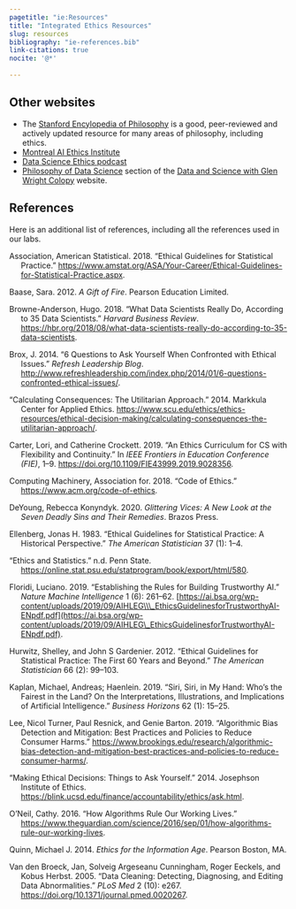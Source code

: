 ```yaml
---
pagetitle: "ie:Resources"
title: "Integrated Ethics Resources"
slug: resources
bibliography: "ie-references.bib"
link-citations: true
nocite: '@*'
  
---
```


<div class="resources banner-spacer">

</div>

## Other websites

-   The [Stanford Encylopedia of Philosophy](https://plato.stanford.edu/) is a good,
    peer-reviewed and actively updated resource for many areas of philosophy, including
    ethics.
-   [Montreal AI Ethics Institute](https://montrealethics.ai/)
-   [Data Science Ethics podcast](https://datascienceethics.com/category/podcast/)
-   [Philosophy of Data Science](https://www.podofasclepius.com/philosophy-of-data-science) section of the [Data and Science with Glen Wright Colopy](https://www.podofasclepius.com/) website.

## References

Here is an additional list of references, including all the references used in our
labs.

<div id="refs" class="references csl-bib-body hanging-indent">

<div id="ref-ASA:Ethics" class="csl-entry">

Association, American Statistical. 2018. “Ethical Guidelines for Statistical Practice.” <https://www.amstat.org/ASA/Your-Career/Ethical-Guidelines-for-Statistical-Practice.aspx>.

</div>

<div id="ref-Baase:2012" class="csl-entry">

Baase, Sara. 2012. *A Gift of Fire*. Pearson Education Limited.

</div>

<div id="ref-Browne-Anderson:2018" class="csl-entry">

Browne-Anderson, Hugo. 2018. “What Data Scientists Really Do, According to 35 Data Scientists.” *Harvard Business Review*. <https://hbr.org/2018/08/what-data-scientists-really-do-according-to-35-data-scientists>.

</div>

<div id="ref-Brox:2014" class="csl-entry">

Brox, J. 2014. “6 Questions to Ask Yourself When Confronted with Ethical Issues.” *Refresh Leadership Blog*. <http://www.refreshleadership.com/index.php/2014/01/6-questions-confronted-ethical-issues/>.

</div>

<div id="ref-Calculating-Consequences:2014" class="csl-entry">

“Calculating Consequences: The Utilitarian Approach.” 2014. Markkula Center for Applied Ethics. <https://www.scu.edu/ethics/ethics-resources/ethical-decision-making/calculating-consequences-the-utilitarian-approach/>.

</div>

<div id="ref-Carter:2019" class="csl-entry">

Carter, Lori, and Catherine Crockett. 2019. “An Ethics Curriculum for CS with Flexibility and Continuity.” In *IEEE Frontiers in Education Conference (FIE)*, 1–9. <https://doi.org/10.1109/FIE43999.2019.9028356>.

</div>

<div id="ref-ACM:Ethics" class="csl-entry">

Computing Machinery, Association for. 2018. “Code of Ethics.” <https://www.acm.org/code-of-ethics>.

</div>

<div id="ref-DeYoung:2020" class="csl-entry">

DeYoung, Rebecca Konyndyk. 2020. *Glittering Vices: A New Look at the Seven Deadly Sins and Their Remedies*. Brazos Press.

</div>

<div id="ref-Ellenberg:1983" class="csl-entry">

Ellenberg, Jonas H. 1983. “Ethical Guidelines for Statistical Practice: A Historical Perspective.” *The American Statistician* 37 (1): 1–4.

</div>

<div id="ref-Penn-State-Ethics-Statistics" class="csl-entry">

“Ethics and Statistics.” n.d. Penn State. <https://online.stat.psu.edu/statprogram/book/export/html/580>.

</div>

<div id="ref-Floridi:2019" class="csl-entry">

Floridi, Luciano. 2019. “Establishing the Rules for Building Trustworthy AI.” *Nature Machine Intelligence* 1 (6): 261–62. [https://ai.bsa.org/wp-content/uploads/2019/09/AIHLEG\\\_EthicsGuidelinesforTrustworthyAI-ENpdf.pdf](https://ai.bsa.org/wp-content/uploads/2019/09/AIHLEG\_EthicsGuidelinesforTrustworthyAI-ENpdf.pdf).

</div>

<div id="ref-Hurwitz:2012" class="csl-entry">

Hurwitz, Shelley, and John S Gardenier. 2012. “Ethical Guidelines for Statistical Practice: The First 60 Years and Beyond.” *The American Statistician* 66 (2): 99–103.

</div>

<div id="ref-Kaplan:2019" class="csl-entry">

Kaplan, Michael, Andreas; Haenlein. 2019. “Siri, Siri, in My Hand: Who’s the Fairest in the Land? On the Interpretations, Illustrations, and Implications of Artificial Intelligence.” *Business Horizons* 62 (1): 15–25.

</div>

<div id="ref-Lee:2019" class="csl-entry">

Lee, Nicol Turner, Paul Resnick, and Genie Barton. 2019. “Algorithmic Bias Detection and Mitigation: Best Practices and Policies to Reduce Consumer Harms.” <https://www.brookings.edu/research/algorithmic-bias-detection-and-mitigation-best-practices-and-policies-to-reduce-consumer-harms/>.

</div>

<div id="ref-MakingEthicalDecisions:online" class="csl-entry">

“Making Ethical Decisions: Things to Ask Yourself.” 2014. Josephson Institute of Ethics. <https://blink.ucsd.edu/finance/accountability/ethics/ask.html>.

</div>

<div id="ref-ONeil:2016" class="csl-entry">

O’Neil, Cathy. 2016. “How Algorithms Rule Our Working Lives.” <https://www.theguardian.com/science/2016/sep/01/how-algorithms-rule-our-working-lives>.

</div>

<div id="ref-Quinn:2014" class="csl-entry">

Quinn, Michael J. 2014. *Ethics for the Information Age*. Pearson Boston, MA.

</div>

<div id="ref-Van-den-Broeck:2005" class="csl-entry">

Van den Broeck, Jan, Solveig Argeseanu Cunningham, Roger Eeckels, and Kobus Herbst. 2005. “Data Cleaning: Detecting, Diagnosing, and Editing Data Abnormalities.” *PLoS Med* 2 (10): e267. <https://doi.org/10.1371/journal.pmed.0020267>.

</div>

</div>
